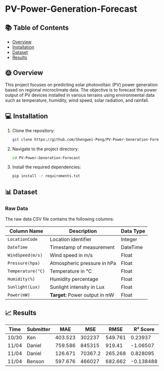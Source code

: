 # PV-Power-Generation-Forecast

## 📚 Table of Contents
- [Overview](#Overview)
- [Installation](#Installation)
- [Dataset](#Dataset)
- [Results](#Results)

## 🌞 Overview
This project focuses on predicting solar photovoltaic (PV) power generation based on regional microclimate data. The objective is to forecast the power output of PV devices installed in various terrains using environmental data such as temperature, humidity, wind speed, solar radiation, and rainfall.

## 💻 Installation
1. Clone the repository:
    ```sh
    git clone https://github.com/Shengwei-Peng/PV-Power-Generation-Forecast.git
    ```
2. Navigate to the project directory:
    ```sh
    cd PV-Power-Generation-Forecast
    ```
3. Install the required dependencies:
    ```sh
    pip install -r requirements.txt
    ```

## 📊 Dataset
### Raw Data
The raw data CSV file contains the following columns:

| **Column Name**       | **Description**                                  | **Data Type** |
| --------------------- | ------------------------------------------------ | ------------- |
| `LocationCode`        | Location identifier                              | Integer       |
| `DateTime`            | Timestamp of measurement                         | DateTime      |
| `WindSpeed(m/s)`      | Wind speed in m/s                                | Float         |
| `Pressure(hpa)`       | Atmospheric pressure in hPa                      | Float         |
| `Temperature(°C)`     | Temperature in °C                                | Float         |
| `Humidity(%)`         | Humidity percentage                              | Float         |
| `Sunlight(Lux)`       | Sunlight intensity in Lux                        | Float         |
| `Power(mW)`           | **Target:** Power output in mW                   | Float         |

## 📈 Results

| Time  | Submitter | MAE     | MSE     | RMSE    | R² Score   |
| ----- | --------- | ------- | ------- | ------- | ---------- |
| 10/30 | Ken       | 403.523 | 302237  | 549.761 |    0.23937 |
| 11/04 | Daniel    | 759.586 | 845315  | 919.41  |   -1.06507 |
| 11/04 | Daniel    | 126.671 | 70367.2 | 265.268 |   0.828095 |
| 11/04 | Benson    | 597.676 | 466027 | 682.662 |  -0.138488 |
